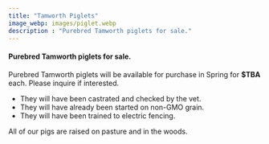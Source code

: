 ```yaml
---
title: "Tamworth Piglets"
image_webp: images/piglet.webp
description : "Purebred Tamworth piglets for sale."
---
```


#### Purebred Tamworth piglets for sale.

Purebred Tamworth piglets will be available for purchase in Spring for **$TBA** each. Please inquire if interested.
- They will have been castrated and checked by the vet. 
- They will have already been started on non-GMO grain. 
- They will have been trained to electric fencing. 

All of our pigs are raised on pasture and in the woods.

